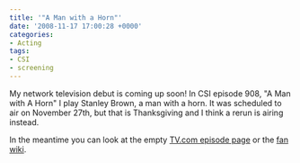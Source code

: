 ```yaml
---
title: '"A Man with a Horn"'
date: '2008-11-17 17:00:28 +0000'
categories:
- Acting
tags:
- CSI
- screening
---
```

My network television debut is coming up soon! In CSI episode 908, "A Man with A
Horn" I play Stanley Brown, a man with a horn. It was scheduled to air on
November 27th, but that is Thanksgiving and I think a rerun is airing instead.

In the meantime you can look at the empty [TV.com episode
page](http://www.tv.com/csi/young-man-with-a-horn/episode/1216124/summary.html?tag=episode_tabs;overview)
or the [fan wiki](http://csi.wetpaint.com/page/908+%7C+Young+Man+with+a+Horn).
